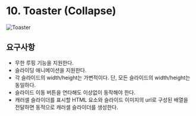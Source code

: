 # 10. Toaster (Collapse)

![Toaster](https://poiemaweb.com/assets/fs-images/exercise/toast-ui.gif)

## 요구사항

- 무한 루핑 기능을 지원한다.
- 슬라이딩 애니메이션을 지원한다.
- 각 슬라이드의 width/height는 가변적이다. 단, 모든 슬라이드의 width/height는 동일하다.
- 슬라이드 이동 버튼을 연타해도 이상없이 동작해야 한다.
- 캐러셀 슬라이더를 표시할 HTML 요소와 슬라이드 이미지의 url로 구성된 배열을 전달하면 동적으로 캐러셀 슬라이더를 생성한다.
